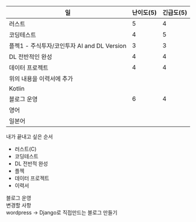 
| 일                                | 난이도(5) | 긴급도(5) |
| --------------------------------- | ------ | ------ |
| 러스트                               | 5      | 4      |
| 코딩테스트                             | 4      | 5      |
| 플젝1 - 주식투자/코인투자 AI and DL Version | 3      | 3      |
| DL 전반적인 완성                        | 4      | 4      |
| 데이터 프로젝트                          | 4      | 4      |
| 위의 내용을 이력서에 추가                    |        |        |
| Kotlin                            |        |        |
| 블로그 운영                            | 6      | 4      |
| 영어                                |        |        |
| 일본어                               |        |        |

내가 끝내고 싶은 순서

- 러스트(C)
- 코딩테스트  
- DL 전반적 완성  
- 플젝  
- 데이터 프로젝트  
- 이력서


블로그 운영  
변경할 사항  
wordpress -> Django로 직접만드는 블로그 만들기
